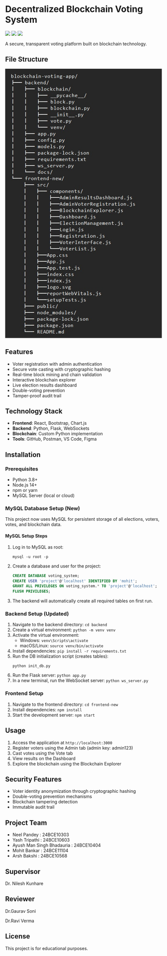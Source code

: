# Decentralized Blockchain Voting System
<img src="https://img.shields.io/badge/React-18.2.0-blue"> <img src="https://img.shields.io/badge/Python-3.8%252B-green"> <img src="https://img.shields.io/badge/Blockchain-Custom-orange"><p></p>
A secure, transparent voting platform built on blockchain technology.

## File Structure
<img src="https://github.com/CodewithAsh10/blockchain-voting-system-final/blob/main/frontend-new/public/WhatsApp%20Image%202025-08-31%20at%2016.12.46_e1687213.jpg">

## Features
- Voter registration with admin authentication
- Secure vote casting with cryptographic hashing
- Real-time block mining and chain validation
- Interactive blockchain explorer
- Live election results dashboard
- Double-voting prevention
- Tamper-proof audit trail

## Technology Stack
- **Frontend**: React, Bootstrap, Chart.js
- **Backend**: Python, Flask, WebSockets
- **Blockchain**: Custom Python implementation
- **Tools**: GitHub, Postman, VS Code, Figma

## Installation

### Prerequisites
- Python 3.8+
- Node.js 14+
- npm or yarn
- MySQL Server (local or cloud)

### MySQL Database Setup (New)

This project now uses MySQL for persistent storage of all elections, voters, votes, and blockchain data.

#### MySQL Setup Steps
1. Log in to MySQL as root:
   ```
   mysql -u root -p
   ```
2. Create a database and user for the project:
   ```sql
   CREATE DATABASE voting_system;
   CREATE USER 'project'@'localhost' IDENTIFIED BY 'mohit';
   GRANT ALL PRIVILEGES ON voting_system.* TO 'project'@'localhost';
   FLUSH PRIVILEGES;
   ```
3. The backend will automatically create all required tables on first run.

### Backend Setup (Updated)
1. Navigate to the backend directory: `cd backend`
2. Create a virtual environment: `python -m venv venv`
3. Activate the virtual environment:
   - Windows: `venv\Scripts\activate`
   - macOS/Linux: `source venv/bin/activate`
4. Install dependencies: `pip install -r requirements.txt`
5. Run the DB initialization script (creates tables):
   ```
   python init_db.py
   ```
6. Run the Flask server: `python app.py`
7. In a new terminal, run the WebSocket server: `python ws_server.py`

### Frontend Setup
1. Navigate to the frontend directory: `cd frontend-new`
2. Install dependencies: `npm install`
3. Start the development server: `npm start`

## Usage
1. Access the application at `http://localhost:3000`
2. Register voters using the Admin tab (admin key: admin123)
3. Cast votes using the Vote tab
4. View results on the Dashboard
5. Explore the blockchain using the Blockchain Explorer

## Security Features
- Voter identity anonymization through cryptographic hashing
- Double-voting prevention mechanisms
- Blockchain tampering detection
- Immutable audit trail

## Project Team
- Neel Pandey : 24BCE10303
- Yash Tripathi : 24BCE10603
- Ayush Man Singh Bhadauria : 24BCE10404
- Mohit Bankar : 24BCE11104
- Arsh Bakshi : 24BCE10568

## Supervisor
Dr. Nilesh Kunhare

## Reviewer
Dr.Gaurav Soni
<p></p>
Dr.Ravi Verma

## License
This project is for educational purposes.
